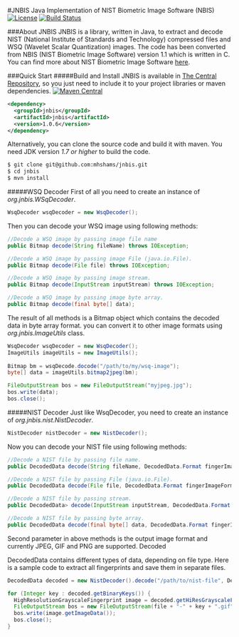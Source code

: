#JNBIS
Java Implementation of NIST Biometric Image Software (NBIS) 
[![License](https://pypip.in/license/apache-libcloud/badge.png)]() [![Build Status](https://travis-ci.org/mhshams/jnbis.svg?branch=master)](https://travis-ci.org/mhshams/jnbis)

###About JNBIS
JNBIS is a library, written in Java, to extract and decode NIST (National Institute of Standards and Technology) compressed files and WSQ (Wavelet Scalar Quantization) images. 
The code has been converted from NBIS (NIST Biometric Image Software) version 1.1 which is written in C.
You can find more about NIST Biometric Image Software [here](http://www.nist.gov/itl/iad/ig/nbis.cfm).

###Quick Start
#####Build and Install
JNBIS is available in [The Central Repository](http://search.maven.org/#browse), so you just need to include it to your project libraries or maven dependencies.
[![Maven Central](https://maven-badges.herokuapp.com/maven-central/com.github.mhshams/jnbis/badge.svg)](https://maven-badges.herokuapp.com/maven-central/com.github.mhshams/jnbis)

```xml
<dependency>
  <groupId>jnbis</groupId>
  <artifactId>jnbis</artifactId>
  <version>1.0.6</version>
</dependency>
```

Alternatively, you can clone the source code and build it with maven. You need JDK version *1.7 or higher* to build the code. 
```bash
$ git clone git@github.com:mhshams/jnbis.git
$ cd jnbis
$ mvn install
```
#####WSQ Decoder 
First of all you need to create an instance of _org.jnbis.WSqDecoder_.
 ```Java
WsqDecoder wsqDecoder = new WsqDecoder();
 ```
Then you can decode your WSQ image using following methods:
 ```Java
//Decode a WSQ image by passing image file name
public Bitmap decode(String fileName) throws IOException;

//Decode a WSQ image by passing image File (java.io.File).
public Bitmap decode(File file) throws IOException;

//Decode a WSQ image by passing image stream.
public Bitmap decode(InputStream inputStream) throws IOException;

//Decode a WSQ image by passing image byte array.
public Bitmap decode(final byte[] data);
 ```
The result of all methods is a Bitmap object which contains the decoded data in byte array format. you can convert it to other image formats using _org.jnbis.ImageUtils_ class.
```Java
WsqDecoder wsqDecoder = new WsqDecoder();
ImageUtils imageUtils = new ImageUtils();   
 
Bitmap bm = wsqDecode.docode("/path/to/my/wsq-image");
byte[] data = imageUtils.bitmap2jpeg(bm);

FileOutputStream bos = new FileOutputStream("myjpeg.jpg");
bos.write(data);
bos.close();
```
#####NIST Decoder
 Just like WsqDecoder, you need to create an instance of _org.jnbis.nist.NistDecoder_.
 ```Java
NistDecoder nistDecoder = new NistDecoder();
 ```

Now you can decode your NIST file using following methods:

```Java
//Decode a NIST file by passing file name.
public DecodedData decode(String fileName, DecodedData.Format fingerImageFormat) throws IOException;

//Decode a NIST file by passing File (java.io.File).
public DecodedData decode(File file, DecodedData.Format fingerImageFormat) throws IOException;

//Decode a NIST file by passing stream.
public DecodedData> decode(InputStream inputStream, DecodedData.Format fingerImageFormat) throws IOException;

//Decode a NIST file by passing byte array.
public DecodedData decode(final byte[] data, DecodedData.Format fingerImageFormat);
```
Second parameter in above methods is the output image format and currently JPEG, GIF and PNG are supported.
Decoded

DecodedData contains different types of data, depending on file type. 
Here is a sample code to extract all fingerprints and save them in separate files. 
```Java
DecodedData decoded = new NistDecoder().decode("/path/to/nist-file", DecodedData.Format.GIF);

for (Integer key : decoded.getBinaryKeys()) {
  HighResolutionGrayscaleFingerprint image = decoded.getHiResGrayscaleFingerprint(key);
  FileOutputStream bos = new FileOutputStream(file + "-" + key + ".gif");
  bos.write(image.getImageData());
  bos.close();
}
```
